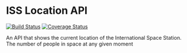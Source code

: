 # ISS Location API
[![Build Status](https://travis-ci.org/proxiex/iss_location_api.svg?branch=develop)](https://travis-ci.org/proxiex/iss_location_api)
[![Coverage Status](https://coveralls.io/repos/github/proxiex/iss_location_api/badge.svg?branch=develop)](https://coveralls.io/github/proxiex/iss_location_api?branch=develop)

An API that shows the current location of the International Space Station. The number of people in space at any given moment
